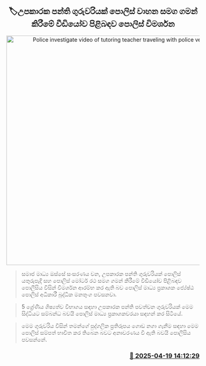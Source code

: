 <p align='center'><b><h2 align='center' title='Police investigate video of tutoring teacher traveling with police vehicles'>🏷උපකාරක පන්ති ගුරුවරියක් පොලිස් වාහන සමග ගමන් කිරීමේ වීඩියෝව පිළිබඳව පොලිස් විමර්ශන</h2></b></p>
<p align='center'><img src='https://helakuru.sgp1.cdn.digitaloceanspaces.com/esana/images/lib/buddika-manathunga.jpg' width='600' alt='Police investigate video of tutoring teacher traveling with police vehicles'></p>

> සමාජ මාධ්‍ය ඔස්සේ සංසරණය වන, උපකාරක පන්ති ගුරුවරියක් පොලිස් යතුරුපැදි සහ පොලිස් මෝටර් රථ සමග ගමන් කිරීමේ වීඩියෝව පිළිබඳව පොලීසිය විසින් විමර්ශන ආරම්භ කර ඇති බව පොලිස් මාධ්‍ය ප්‍රකාශක ජ්‍යේෂ්ඨ පොලිස් අධිකාරී බුද්ධික මනතුංග පවසනවා.

> 5 ශ්‍රේණිය ශිෂ්‍යත්ව විභාගය සඳහා උපකාරක පන්ති පවත්වන ගුරුවරියක් මෙම සිද්ධියට සම්බන්ධ බවයි පොලිස් මාධ්‍ය ප්‍රකාශකවරයා සඳහන් කර සිටියේ.

> මෙම ගුරුවරිය විසින් තමන්ගේ පුද්ගලික ප්‍රතිරූපය ගොඩ නගා ගැනීම සඳහා මෙම පොලිස් සම්පත් භාවිත කර තිබෙන බවට අනාවරණය වී ඇති බවයි පොලීසිය පවසන්නේ.



<h3 align='right'><a href='https://www.helakuru.lk/esana/p/109343/'>📅 2025-04-19 14:12:29</a></h3>
